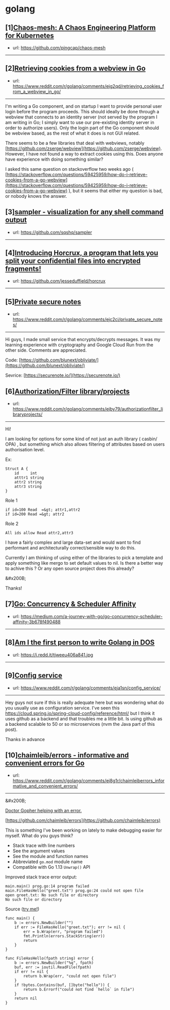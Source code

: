 # golang
## [1][Chaos-mesh: A Chaos Engineering Platform for Kubernetes](https://www.reddit.com/r/golang/comments/ejbgmn/chaosmesh_a_chaos_engineering_platform_for/)
- url: https://github.com/pingcap/chaos-mesh
---

## [2][Retrieving cookies from a webview in Go](https://www.reddit.com/r/golang/comments/ejg2qd/retrieving_cookies_from_a_webview_in_go/)
- url: https://www.reddit.com/r/golang/comments/ejg2qd/retrieving_cookies_from_a_webview_in_go/
---
I'm writing a Go component, and on startup I want to provide personal user login before the program proceeds. This should ideally be done through a webview that connects to an identity server (not served by the program I am writing in Go; I simply want to use our pre-existing identity server in order to authorize users). Only the login part of the Go component should be webview based, as the rest of what it does is not GUI related.

There seems to be a few libraries that deal with webviews, notably [https://github.com/zserge/webview](https://github.com/zserge/webview). However, I have not found a way to extract cookies using this. Does anyone have experience with doing something similar?

I asked this same question on stackoverflow two weeks ago ( [https://stackoverflow.com/questions/59425959/how-do-i-retrieve-cookies-from-a-go-webview](https://stackoverflow.com/questions/59425959/how-do-i-retrieve-cookies-from-a-go-webview) ), but it seems that either my question is bad, or nobody knows the answer.
## [3][sampler - visualization for any shell command output](https://www.reddit.com/r/golang/comments/ej1qy6/sampler_visualization_for_any_shell_command_output/)
- url: https://github.com/sqshq/sampler
---

## [4][Introducing Horcrux, a program that lets you split your confidential files into encrypted fragments!](https://www.reddit.com/r/golang/comments/eiw4ma/introducing_horcrux_a_program_that_lets_you_split/)
- url: https://github.com/jesseduffield/horcrux
---

## [5][Private secure notes](https://www.reddit.com/r/golang/comments/ejc2ci/private_secure_notes/)
- url: https://www.reddit.com/r/golang/comments/ejc2ci/private_secure_notes/
---
Hi guys, I made small service that encrypts/decrypts messages. It was my learning experience with cryptography and Google Cloud Run from the other side. Comments are appreciated. 

Code: [https://github.com/blunext/obliviate/](https://github.com/blunext/obliviate/)

Sevrice: [https://securenote.io/](https://securenote.io/)
## [6][Authorization/Filter library/projects](https://www.reddit.com/r/golang/comments/ejby79/authorizationfilter_libraryprojects/)
- url: https://www.reddit.com/r/golang/comments/ejby79/authorizationfilter_libraryprojects/
---
Hi!

I am looking for options for some kind of not just an auth library ( casbin/ OPA) , but something which also allows filtering of attributes based on users authorisation level.

Ex:

    Struct A {
        id     int
        atttr1 string
        attr2 string
        attr3 string
    }

Role 1

    if id=100 Read  =&gt; attr1,attr2
    if id=200 Read =&gt; attr2

Role 2

    All ids allow Read attr2,attr3

I have a fairly complex and large data-set and would want to find  performant and architecturally correct/sensible way to do this. 

Currently I am thinking of using either of the libraries to pick a template and apply something like mergo to set default values to nil. Is there a better way to achive this ? Or any open source project does this already?

&amp;#x200B;

Thanks!
## [7][Go: Concurrency &amp; Scheduler Affinity](https://www.reddit.com/r/golang/comments/eiyog2/go_concurrency_scheduler_affinity/)
- url: https://medium.com/a-journey-with-go/go-concurrency-scheduler-affinity-3b678f490488
---

## [8][Am I the first person to write Golang in DOS](https://www.reddit.com/r/golang/comments/eis8fe/am_i_the_first_person_to_write_golang_in_dos/)
- url: https://i.redd.it/tjweeu406a841.jpg
---

## [9][Config service](https://www.reddit.com/r/golang/comments/eja1sn/config_service/)
- url: https://www.reddit.com/r/golang/comments/eja1sn/config_service/
---
Hey guys not sure if this is really adequate here but was wondering what do you usually use as configuration service. I've seen this https://cloud.spring.io/spring-cloud-config/reference/html/ but I think it uses github as a backend and that troubles me a little bit. Is using github as a backend scalable to 50 or so microservices (nvm the Java part of this post).

Thanks in advance
## [10][chaimleib/errors - informative and convenient errors for Go](https://www.reddit.com/r/golang/comments/ej8g1r/chaimleiberrors_informative_and_convenient_errors/)
- url: https://www.reddit.com/r/golang/comments/ej8g1r/chaimleiberrors_informative_and_convenient_errors/
---
&amp;#x200B;

[Doctor Gopher helping with an error.](https://preview.redd.it/xyte0w0c0h841.png?width=861&amp;format=png&amp;auto=webp&amp;s=3ec8d7c5bcd9539b81818319b321b7f042522504)

[https://github.com/chaimleib/errors](https://github.com/chaimleib/errors)

This is something I've been working on lately to make debugging easier for myself. What do you guys think?

* Stack trace with line numbers
* See the argument values
* See the module and function names
* Abbreviated `go.mod` module name
* Compatible with Go 1.13 `Unwrap()` API

Improved stack trace error output:

    main.main() prog.go:14 program failed
    main.FileHasHello("greet.txt") prog.go:24 could not open file
    open greet.txt: No such file or directory
    No such file or directory

Source ([try me!](https://goplay.space/#HE4BuAJaZYA))

    func main() {
    	b := errors.NewBuilder("")
    	if err := FileHasHello("greet.txt"); err != nil {
    		err = b.Wrap(err, "program failed")
    		fmt.Println(errors.StackString(err))
    		return
    	}
    }
    
    func FileHasHello(fpath string) error {
    	b := errors.NewBuilder("%q", fpath)
    	buf, err := ioutil.ReadFile(fpath)
    	if err != nil {
    		return b.Wrap(err, "could not open file")
    	}
    	if !bytes.Contains(buf, []byte("hello")) {
    		return b.Errorf("could not find `hello` in file")
    	}
    	return nil
    }
